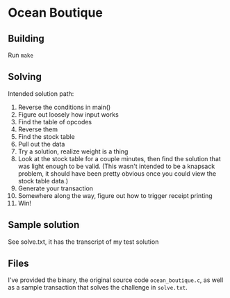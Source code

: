 # Ocean Boutique

## Building

Run `make`

## Solving

Intended solution path:
1. Reverse the conditions in main()
2. Figure out loosely how input works
3. Find the table of opcodes
4. Reverse them
5. Find the stock table
6. Pull out the data
7. Try a solution, realize weight is a thing
8. Look at the stock table for a couple minutes, then find the solution that was
   light enough to be valid. (This wasn't intended to be a knapsack problem, it
    should have been pretty obvious once you could view the stock table data.)
9. Generate your transaction
10. Somewhere along the way, figure out how to trigger receipt printing
11. Win!

## Sample solution

See solve.txt, it has the transcript of my test solution

## Files

I've provided the binary, the original source code `ocean_boutique.c`, as well
as a sample transaction that solves the challenge in `solve.txt`.
